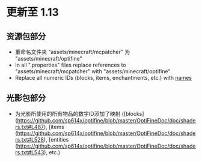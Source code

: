 # 更新至 1.13
## 资源包部分
* 重命名文件夹 "assets/minecraft/mcpatcher" 为 "assets/minecraft/optifine"
* In all ".properties" files replace references to "assets/minecraft/mcpatcher" with "assets/minecraft/optifine"
* Replace all numeric IDs (blocks, items, enchantments, etc.) with [names](https://minecraft.gamepedia.com/1.13/Flattening)
## 光影包部分
* 为光影所使用的所有物品的数字ID添加了映射
([blocks]
(https://github.com/sp614x/optifine/blob/master/OptiFineDoc/doc/shaders.txt#L487), [items
(https://github.com/sp614x/optifine/blob/master/OptiFineDoc/doc/shaders.txt#L528), [entities
(https://github.com/sp614x/optifine/blob/master/OptiFineDoc/doc/shaders.txt#L543), etc.)
